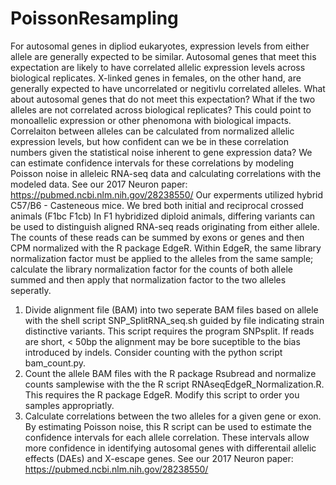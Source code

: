 # PoissonResampling
For autosomal genes in dipliod eukaryotes, expression levels from either allele are generally expected to be similar. Autosomal genes that meet this expectation are likely to have correlated allelic expression levels across biological replicates. X-linked genes in females, on the other hand, are generally expected to have uncorrelated or negitivlu correlated alleles. What about autosomal genes that do not meet this expectation? What if the two alleles are not correlated across biological replicates? This could point to monoallelic expression or other phenomona with biological impacts. Correlaiton between alleles can be calculated from normalized allelic expression levels, but how confident can we be in these correlation numbers given the statistical noise inherent to gene expression data? We can estimate confidence intervals for these correlations by modeling Poisson noise in alleleic RNA-seq data and calculating correlations with the modeled data. See our 2017 Neuron paper: https://pubmed.ncbi.nlm.nih.gov/28238550/
Our experments utilized hybrid C57/B6 - Casteneous mice. We bred both initial and reciprocal crossed animals (F1bc F1cb)
In F1 hybridized diploid animals, differing variants can be used to distinguish aligned RNA-seq reads originating from either allele. The counts of these reads can be summed by exons or genes and then CPM normalized with the R package EdgeR. Within EdgeR, the same library normalization factor must be applied to the alleles from the same sample; calculate the library normalization factor for the counts of both allele summed and then apply that normalization factor to the two alleles seperatly. 
1) Divide alignment file (BAM) into two seperate BAM files based on allele with the shell script SNP_SplitRNA_seq.sh guided by file indicating strain distinctive variants. This script requires the program SNPsplit. If reads are short, < 50bp the alignment may be bore suceptible to the bias introduced by indels. Consider counting with the python script bam_count.py.
2) Count the allele BAM files with the R package Rsubread and normalize counts samplewise with the the R script RNAseqEdgeR_Normalization.R. This requires the R package EdgeR. Modify this script to order you samples appropriatly. 
4) Calculate correlations between the two alleles for a given gene or exon. By estimating Poisson noise, this R script can be used to estimate the confidence intervals for each allele correlation. These intervals allow more confidence in identifying autosomal genes with differentail allelic effects (DAEs) and X-escape genes. See our 2017 Neuron paper: https://pubmed.ncbi.nlm.nih.gov/28238550/


